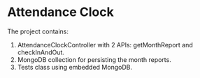 # Attendance Clock
The project contains:
1. AttendanceClockController with 2 APIs: getMonthReport and checkInAndOut.  
3. MongoDB collection for persisting the month reports.  
2. Tests class using embedded MongoDB.  



